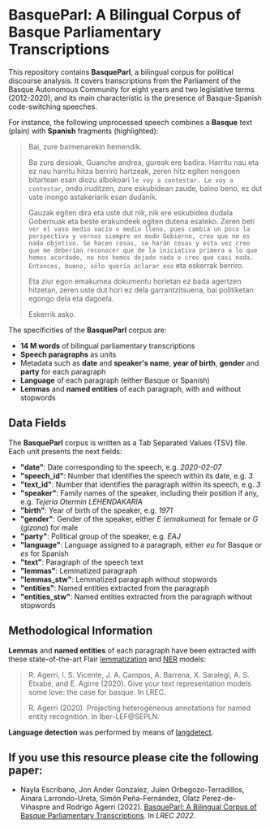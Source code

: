 # BasqueParl: A Bilingual Corpus of Basque Parliamentary Transcriptions

This repository contains **BasqueParl**, a bilingual corpus for political discourse analysis. It covers transcriptions from the Parliament of the Basque Autonomous Community for eight years and two legislative terms (2012-2020), and its main characteristic is the presence of Basque-Spanish code-switching speeches.

For instance, the following unprocessed speech combines a **Basque** text (plain) with **Spanish** fragments (highlighted):

> Bai, zure baimenarekin hemendik.
>
> Ba zure desioak, Guanche andrea, gureak ere badira. Harritu nau eta ez nau harritu hitza berriro hartzeak, zeren hitz egiten nengoen bitartean esan diozu albokoari `le voy a contestar. Le voy a contestar`, ondo iruditzen, zure eskubidean zaude, baino beno, ez dut uste inongo astakeriarik esan dudanik.
>
> Gauzak egiten dira eta uste dut nik, nik ere eskubidea dudala Gobernuak eta beste erakundeek egiten dutena esateko. Zeren beti `ver el vaso medio vacío o medio lleno, pues cambia un poco la perspectiva y vernos siempre en modo Gobierno, creo que no es nada objetivo. Se hacen cosas, se harán cosas y esta vez creo que me deberían reconocer que de la iniciativa primera a lo que hemos acordado, no nos hemos dejado nada o creo que casi nada. Entonces, bueno, sólo querı́a aclarar eso` eta eskerrak berriro.
>
> Eta ziur egon emakumea dokumentu horietan ez bada agertzen hitzetan, zeren uste dut hori ez dela garrantzitsuena, bai politiketan egongo dela eta dagoela.
>
> Eskerrik asko.

The specificities of the **BasqueParl** corpus are:

- **14 M words** of bilingual parliamentary transcriptions
- **Speech paragraphs** as units
- Metadata such as **date** and **speaker's name**, **year of birth**, **gender** and **party** for each paragraph
- **Language** of each paragraph (either Basque or Spanish)
- **Lemmas** and **named entities** of each paragraph, with and without stopwords

## Data Fields

The **BasqueParl** corpus is written as a Tab Separated Values (TSV) file. Each unit presents the next fields:

- **"date"**: Date corresponding to the speech, e.g. _2020-02-07_
- **"speech_id"**: Number that identifies the speech within its date, e.g. _3_
- **"text_id"**: Number that identifies the paragraph within its speech, e.g. _3_
- **"speaker"**: Family names of the speaker, including their position if any, e.g. _Tejeria Otermin LEHENDAKARIA_
- **"birth"**: Year of birth of the speaker, e.g. _1971_
- **"gender"**: Gender of the speaker, either _E_ (_emakumea_) for female or _G_ (_gizona_) for male
- **"party"**: Political group of the speaker, e.g. _EAJ_
- **"language"**: Language assigned to a paragraph, either _eu_ for Basque or _es_ for Spanish
- **"text"**: Paragraph of the speech text
- **"lemmas"**: Lemmatized paragraph
- **"lemmas_stw"**: Lemmatized paragraph without stopwords
- **"entities"**: Named entities extracted from the paragraph
- **"entities_stw"**: Named entities extracted from the paragraph without stopwords

## Methodological Information

**Lemmas** and **named entities** of each paragraph have been extracted with these state-of-the-art Flair [lemmatization](ixa2.si.ehu.es/ragerri/flair-es-eu-lemma-models.tar.gz) and [NER](ixa2.si.ehu.es/ragerri/flair-es-eu-ner-models.tar.gz) models:

> R. Agerri, I. S. Vicente, J. A. Campos, A. Barrena, X. Saralegi, A. S. Etxabe, and E. Agirre (2020). Give your text representation models some love: the case for basque. In LREC.
> 
> R. Agerri (2020). Projecting heterogeneous annotations for named entity recognition. In Iber-LEF@SEPLN.

**Language detection** was performed by means of [langdetect](https://github.com/fedelopez77/langdetect).

## If you use this resource please cite the following paper:

+ Nayla Escribano, Jon Ander Gonzalez, Julen Orbegozo-Terradillos, Ainara Larrondo-Ureta, Simón Peña-Fernández, Olatz Perez-de-Viñaspre and Rodrigo Agerri  (2022). [BasqueParl: A Bilingual Corpus of Basque Parliamentary Transcriptions](http://www.lrec-conf.org/proceedings/lrec2022/pdf/2022.lrec-1.361.pdf). In *LREC 2022*.

